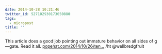 ```yaml
---
date: 2014-10-28 10:21:46
twitter_id: 527102930173050880
tags:
  - micropost
title: ''
---
```


This article does a good job pointing out immature behavior on all sides of g—gate. Read it all. [popehat.com/2014/10/26/ten…](http://www.popehat.com/2014/10/26/ten-short-rants-about-gamergate/?utm_source=feedburner&utm_medium=feed&utm_campaign=Feed%3A+Popehat+%28Popehat%29) /ht @wellbredgfruit
